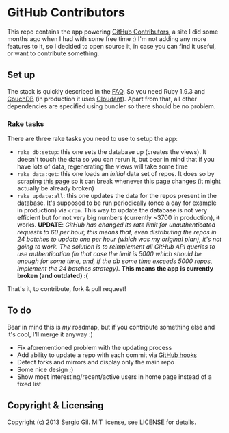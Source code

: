 # GitHub Contributors

This repo contains the app powering [GitHub Contributors](http://ghcontributors.herokuapp.com/), a site I did some months ago when I had with some free time ;) I'm not adding any more features to it, so I decided to open source it, in case you can find it useful, or want to contribute something.

## Set up

The stack is quickly described in the [FAQ](http://ghcontributors.herokuapp.com/faq). So you need Ruby 1.9.3 and [CouchDB](http://couchdb.apache.org/) (in production it uses [Cloudant](https://cloudant.com/)). Apart from that, all other dependencies are specified using bundler so there should be no problem.

### Rake tasks

There are three rake tasks you need to use to setup the app:

* `rake db:setup`: this one sets the database up (creates the views). It doesn't touch the data so you can rerun it, but bear in mind that if you have lots of data, regenerating the views will take some time
* `rake data:get`: this one loads an *initial* data set of repos. It does so by scraping [this page](https://github.com/languages) so it can break whenever this page changes (it might actually be already broken)
* `rake update:all`: this one updates the data for the repos present in the database. It's supposed to be run periodically (once a day for example in production) via `cron`. This way to update the database is not very efficient but for not very big numbers (currently ~3700 in production), <del>it works</del>. **UPDATE**: *GitHub has changed its rate limit for unauthenticated requests to 60 per hour; this means that, even distributing the repos in 24 batches to update one per hour (which was my original plan), it's not going to work. The solution is to reimplement all GitHub API queries to use authentication (in that case the limit is 5000 which should be enough for some time, and, if the db some time exceeds 5000 repos, implement the 24 batches strategy)*. **This means the app is currently broken (and outdated) :(**

That's it, to contribute, fork & pull request!

## To do

Bear in mind this is *my* roadmap, but if you contribute something else and it's cool, I'll merge it anyway :)

* Fix aforementioned problem with the updating process
* Add ability to update a repo with each commit via [GitHub hooks](https://help.github.com/articles/post-receive-hooks)
* Detect forks and mirrors and display only the main repo
* Some nice design ;)
* Show most interesting/recent/active users in home page instead of a fixed list

## Copyright & Licensing

Copyright (c) 2013 Sergio Gil. MIT license, see LICENSE for details.
